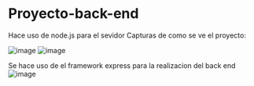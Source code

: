 # Proyecto-back-end
Hace uso de node.js para el sevidor
Capturas de como se ve el proyecto:

![image](https://user-images.githubusercontent.com/111929587/202055237-51fa384a-fe8a-4eba-8587-6811d0afd65a.png)
![image](https://user-images.githubusercontent.com/111929587/202055274-10bcd0ca-4e99-43ad-b31d-ab6397c19509.png)

Se hace uso de el framework express para la realizacion del back end
![image](https://user-images.githubusercontent.com/111929587/202055401-6af3c3f3-7225-4fec-a5b5-847358c1ceb8.png)
